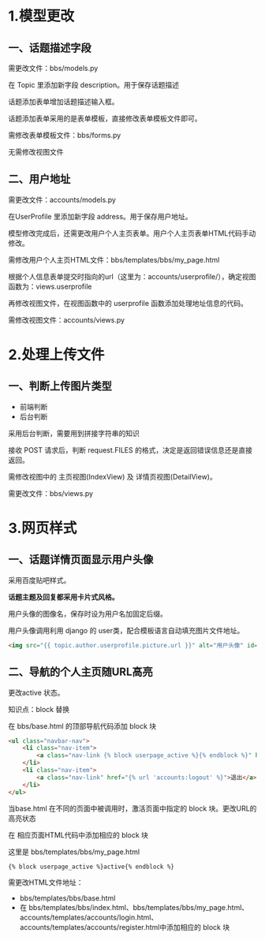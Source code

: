 <!-- 需求处理.md -->
<!-- author: fudamai -->

# 1.模型更改

## 一、话题描述字段

需更改文件：bbs/models.py

在 Topic 里添加新字段 description。用于保存话题描述

话题添加表单增加话题描述输入框。

话题添加表单采用的是表单模板，直接修改表单模板文件即可。

需修改表单模板文件：bbs/forms.py

无需修改视图文件

## 二、用户地址

需更改文件：accounts/models.py

在UserProfile 里添加新字段 address。用于保存用户地址。

模型修改完成后，还需更改用户个人主页表单。用户个人主页表单HTML代码手动修改。

需修改用户个人主页HTML文件：bbs/templates/bbs/my_page.html

根据个人信息表单提交时指向的url（这里为：accounts/userprofile/），确定视图函数为：views.userprofile

再修改视图文件，在视图函数中的 userprofile 函数添加处理地址信息的代码。

需修改视图文件：accounts/views.py

# 2.处理上传文件

## 一、判断上传图片类型

- 前端判断
- 后台判断

采用后台判断，需要用到拼接字符串的知识

接收 POST 请求后，判断 request.FILES 的格式，决定是返回错误信息还是直接返回。

需修改视图中的 主页视图(IndexView) 及 详情页视图(DetailView)。

需更改文件：bbs/views.py

# 3.网页样式

## 一、话题详情页面显示用户头像

采用百度贴吧样式。

**话题主题及回复都采用卡片式风格。**

用户头像的图像名，保存时设为用户名加固定后缀。

用户头像调用利用 django 的 user类，配合模板语言自动填充图片文件地址。

```html
<img src="{{ topic.author.userprofile.picture.url }}" alt="用户头像" id="user_picture_img" style="height: 100px;">
```

## 二、导航的个人主页随URL高亮

更改active 状态。

知识点：block 替换

在 bbs/base.html 的顶部导航代码添加 block 块

```html
<ul class="navbar-nav">
    <li class="nav-item">
        <a class="nav-link {% block userpage_active %}{% endblock %}" href="{% url 'bbs:my-page' %}">{{ current_user.user }}<span class="sr-only">(current)</span></a>
    </li>
    <li class="nav-item">
        <a class="nav-link" href="{% url 'accounts:logout' %}">退出</a>
    </li>
</ul>
```

当base.html 在不同的页面中被调用时，激活页面中指定的 block 块。更改URL的高亮状态

在 相应页面HTML代码中添加相应的 block 块

这里是 bbs/templates/bbs/my_page.html

```html
{% block userpage_active %}active{% endblock %}
```

需更改HTML文件地址：

- bbs/templates/bbs/base.html
- 在 bbs/templates/bbs/index.html、bbs/templates/bbs/my_page.html、accounts/templates/accounts/login.html、accounts/templates/accounts/register.html中添加相应的 block 块
